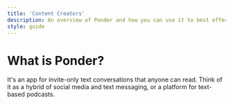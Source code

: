 ```yaml
---
title: 'Content Creators'
description: An overview of Ponder and how you can use it to best effect
style: guide
---
```


# What is Ponder?
It's an app for invite-only text conversations that anyone can read. Think of it as a hybrid of
social media and text messaging, or a platform for text-based podcasts.
